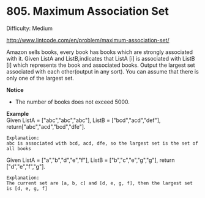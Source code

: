 # 805. Maximum Association Set

Difficulty: Medium

http://www.lintcode.com/en/problem/maximum-association-set/

Amazon sells books, every book has books which are strongly associated with it. Given ListA and ListB,indicates that ListA [i] is associated with ListB [i] which represents the book and associated books. Output the largest set associated with each other(output in any sort). You can assume that there is only one of the largest set.

**Notice**  
* The number of books does not exceed 5000.

**Example**  
Given ListA = ["abc","abc","abc"], ListB = ["bcd","acd","def"], return["abc","acd","bcd","dfe"].
```
Explanation:
abc is associated with bcd, acd, dfe, so the largest set is the set of all books
```
Given ListA = ["a","b","d","e","f"], ListB = ["b","c","e","g","g"], return ["d","e","f","g"].
```
Explanation:
The current set are [a, b, c] and [d, e, g, f], then the largest set is [d, e, g, f]
```
